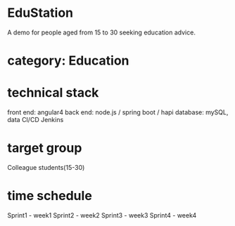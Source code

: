 # EduStation
A demo for people aged from 15 to 30 seeking education advice.

# category: Education

# technical stack
front end: angular4
back end: node.js / spring boot / hapi
database: mySQL, data
CI/CD Jenkins

# target group
Colleague students(15-30)

# time schedule
Sprint1 - week1 
Sprint2 - week2
Sprint3 - week3
Sprint4 - week4


